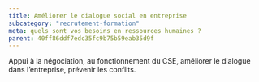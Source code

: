```yaml
---
title: Améliorer le dialogue social en entreprise
subcategory: "recrutement-formation"
meta: quels sont vos besoins en ressources humaines ?
parent: 40ff86ddf7edc35fc9b75b59eab35d9f
---
```


Appui à la négociation, au fonctionnement du CSE, améliorer le dialogue dans l’entreprise, prévenir les conflits.
